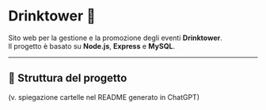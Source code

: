 # Drinktower 🍹

Sito web per la gestione e la promozione degli eventi **Drinktower**.  
Il progetto è basato su **Node.js**, **Express** e **MySQL**.

---

## 📂 Struttura del progetto

(v. spiegazione cartelle nel README generato in ChatGPT)
